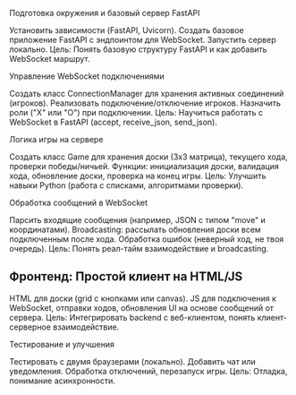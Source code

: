 Подготовка окружения и базовый сервер FastAPI

Установить зависимости (FastAPI, Uvicorn).
Создать базовое приложение FastAPI с эндпоинтом для WebSocket.
Запустить сервер локально.
Цель: Понять базовую структуру FastAPI и как добавить WebSocket маршрут.


Управление WebSocket подключениями

Создать класс ConnectionManager для хранения активных соединений (игроков).
Реализовать подключение/отключение игроков.
Назначить роли ("X" или "O") при подключении.
Цель: Научиться работать с WebSocket в FastAPI (accept, receive_json, send_json).


Логика игры на сервере

Создать класс Game для хранения доски (3x3 матрица), текущего хода, проверки победы/ничьей.
Функции: инициализация доски, валидация хода, обновление доски, проверка на конец игры.
Цель: Улучшить навыки Python (работа с списками, алгоритмами проверки).


Обработка сообщений в WebSocket

Парсить входящие сообщения (например, JSON с типом "move" и координатами).
Broadcasting: рассылать обновления доски всем подключенным после хода.
Обработка ошибок (неверный ход, не твоя очередь).
Цель: Понять реал-тайм взаимодействие и broadcasting.


## Фронтенд: Простой клиент на HTML/JS

HTML для доски (grid с кнопками или canvas).
JS для подключения к WebSocket, отправки ходов, обновления UI на основе сообщений от сервера.
Цель: Интегрировать backend с веб-клиентом, понять клиент-серверное взаимодействие.


Тестирование и улучшения

Тестировать с двумя браузерами (локально).
Добавить чат или уведомления.
Обработка отключений, перезапуск игры.
Цель: Отладка, понимание асинхронности.
